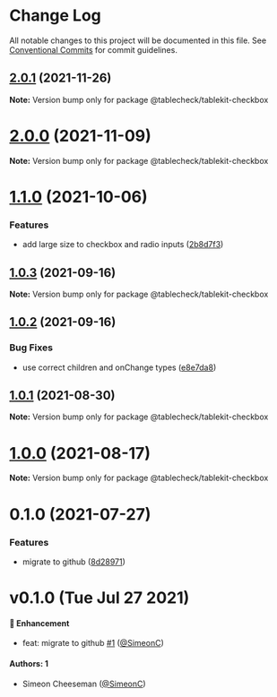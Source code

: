 # Change Log

All notable changes to this project will be documented in this file.
See [Conventional Commits](https://conventionalcommits.org) for commit guidelines.

## [2.0.1](https://github.com/tablecheck/tablekit/compare/@tablecheck/tablekit-checkbox@2.0.0...@tablecheck/tablekit-checkbox@2.0.1) (2021-11-26)

**Note:** Version bump only for package @tablecheck/tablekit-checkbox





# [2.0.0](https://github.com/tablecheck/tablekit/compare/@tablecheck/tablekit-checkbox@1.1.0...@tablecheck/tablekit-checkbox@2.0.0) (2021-11-09)

**Note:** Version bump only for package @tablecheck/tablekit-checkbox





# [1.1.0](https://github.com/tablecheck/tablekit/compare/@tablecheck/tablekit-checkbox@1.0.3...@tablecheck/tablekit-checkbox@1.1.0) (2021-10-06)


### Features

* add large size to checkbox and radio inputs ([2b8d7f3](https://github.com/tablecheck/tablekit/commit/2b8d7f3a167b9d6f481e4e0f6abf88083b549eb7))





## [1.0.3](https://github.com/tablecheck/tablekit/compare/@tablecheck/tablekit-checkbox@1.0.2...@tablecheck/tablekit-checkbox@1.0.3) (2021-09-16)

**Note:** Version bump only for package @tablecheck/tablekit-checkbox





## [1.0.2](https://github.com/tablecheck/tablekit/compare/@tablecheck/tablekit-checkbox@1.0.1...@tablecheck/tablekit-checkbox@1.0.2) (2021-09-16)


### Bug Fixes

* use correct children and onChange types ([e8e7da8](https://github.com/tablecheck/tablekit/commit/e8e7da820222aa9d63e7cd1d1b85dcaf4d14cc68))





## [1.0.1](https://github.com/tablecheck/tablekit/compare/@tablecheck/tablekit-checkbox@1.0.0...@tablecheck/tablekit-checkbox@1.0.1) (2021-08-30)

**Note:** Version bump only for package @tablecheck/tablekit-checkbox





# [1.0.0](https://github.com/tablecheck/tablekit/compare/@tablecheck/tablekit-checkbox@0.1.0...@tablecheck/tablekit-checkbox@1.0.0) (2021-08-17)

**Note:** Version bump only for package @tablecheck/tablekit-checkbox





# 0.1.0 (2021-07-27)


### Features

* migrate to github ([8d28971](https://github.com/tablecheck/tablekit/commit/8d28971175010fcb2a3cd9c48a749e7af1bdc9f9))





# v0.1.0 (Tue Jul 27 2021)

#### 🚀 Enhancement

- feat: migrate to github [#1](https://github.com/tablecheck/tablekit/pull/1) ([@SimeonC](https://github.com/SimeonC))

#### Authors: 1

- Simeon Cheeseman ([@SimeonC](https://github.com/SimeonC))
